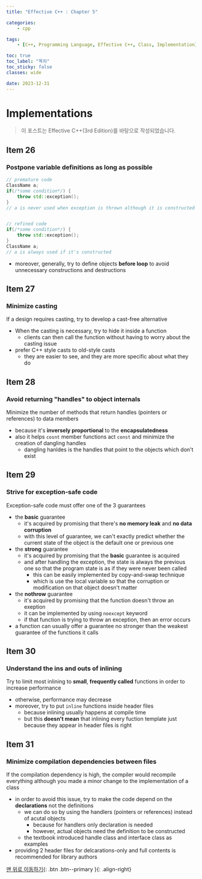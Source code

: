 ```yaml
---
title: "Effective C++ : Chapter 5"

categories:
    - cpp

tags:
    - [C++, Programming Language, Effective C++, Class, Implementation]

toc: true
toc_label: "목차"
toc_sticky: false
classes: wide

date: 2023-12-31
---
```


# Implementations

> 이 포스트는 Effective C++(3rd Edition)를 바탕으로 작성되었습니다.

## Item 26

### Postpone variable definitions as long as possible
```c++
// premature code
ClassName a;
if(/*some condition*/) {
    throw std::exception();
}
// a is never used when exception is thrown although it is constructed (unnecessary construction and destruction)


// refined code
if(/*some condition*/) {
    throw std::exception();
}
ClassName a;
// a is always used if it's constructed
```
- moreover, generally, try to define objects **before loop** to avoid unnecessary constructions and destructions


## Item 27

### Minimize casting
If a design requires casting, try to develop a cast-free alternative
- When the casting is necessary, try to hide it inside a function
    * clients can then call the function without having to worry about the casting issue
- prefer C++ style casts to old-style casts
    * they are easier to see, and they are more specific about what they do


## Item 28

### Avoid returning "handles" to object internals
Minimize the number of methods that return handles (pointers or references) to data members
- because it's **inversely proportional** to the **encapsulatedness**
- also it helps `cosnt` member functions act `const` and minimize the creation of dangling handles
    * dangling hanldes is the handles that point to the objects which don't exist


## Item 29

### Strive for exception-safe code
Exception-safe code must offer one of the 3 guarantees
- the **basic** guarantee
    * it's acquired by promising that there's **no memory leak** and **no data corruption**
    * with this level of guarantee, we can't exactly predict whether the current state of the object is the default one or previous one
- the **strong** guarantee
    * it's acquired by promising that the **basic** guarantee is acquired
    * and after handling the exception, the state is always the previous one so that the program state is as if they were never been called
        + this can be easily implemented by copy-and-swap technique
        + which is use the local variable so that the corruption or modification on that object doesn't matter
- the **nothrow** guarantee
    * it's acquired by promising that the function doesn't throw an exeption
    * it can be implemented by using `noexcept` keyword
    * if that function is trying to throw an exception, then an error occurs
- a function can usually offer a guarantee no stronger than the weakest guarantee of the functions it calls


## Item 30

### Understand the ins and outs of inlining
Try to limit most inlining to **small**, **frequently called** functions in order to increase performance
- otherwise, performance may decrease
- moreover, try to put `inline` functions inside header files
    * because inlining usually happens at compile time
    * but this **doesn't mean** that inlining every fuction template just because they appear in header files is right


## Item 31

### Minimize compilation dependencies between files
If the compilation dependency is high, the compiler would recompile everything although you made a minor change to the implementation of a class 
- in order to avoid this issue, try to make the code depend on the **declarations** not the definitions
    * we can do so by using the handlers (pointers or references) instead of acutal objects
        + because for handlers only declaration is needed
        + however, actual objects need the definition to be constructed
    * the textbook introduced handle class and interface class as examples
- providing 2 header files for delcarations-only and full contents is recommended for library authors 

[맨 위로 이동하기](#){: .btn .btn--primary }{: .align-right}